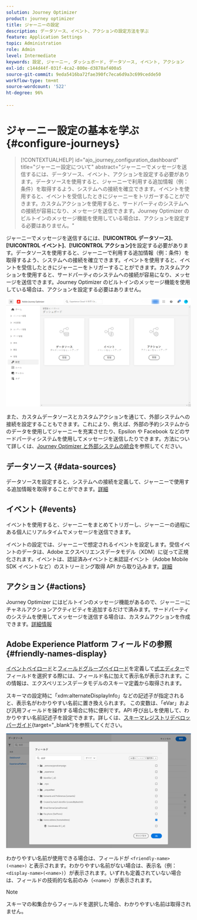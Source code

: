 ```yaml
---
solution: Journey Optimizer
product: journey optimizer
title: ジャーニーの設定
description: データソース、イベント、アクションの設定方法を学ぶ
feature: Application Settings
topic: Administration
role: Admin
level: Intermediate
keywords: 設定, ジャーニー, ダッシュボード, データソース, イベント, アクション
exl-id: c144d44f-031f-4ca2-800e-d3878af400a5
source-git-commit: 9eda5416ba72fae390fc7eca6d9a3c699cedde50
workflow-type: tm+mt
source-wordcount: '522'
ht-degree: 96%

---
```


# ジャーニー設定の基本を学ぶ {#configure-journeys}

>[!CONTEXTUALHELP]
>id="ajo_journey_configuration_dashboard"
>title="ジャーニー設定について"
>abstract="ジャーニーでメッセージを送信するには、データソース、イベント、アクションを設定する必要があります。データソースを使用すると、ジャーニーで利用する追加情報（例：条件）を取得するよう、システムへの接続を確立できます。イベントを使用すると、イベントを受信したときにジャーニーをトリガーすることができます。カスタムアクションを使用すると、サードパーティのシステムへの接続が容易になり、メッセージを送信できます。Journey Optimizer のビルトインのメッセージ機能を使用している場合は、アクションを設定する必要はありません。"

ジャーニーでメッセージを送信するには、**[!UICONTROL データソース]**、**[!UICONTROL イベント]**、**[!UICONTROL アクション]**&#x200B;を設定する必要があります。データソースを使用すると、ジャーニーで利用する追加情報（例：条件）を取得するよう、システムへの接続を確立できます。イベントを使用すると、イベントを受信したときにジャーニーをトリガーすることができます。カスタムアクションを使用すると、サードパーティのシステムへの接続が容易になり、メッセージを送信できます。Journey Optimizer のビルトインのメッセージ機能を使用している場合は、アクションを設定する必要はありません。


![](assets/admin-menu.png)

また、カスタムデータソースとカスタムアクションを通じて、外部システムへの接続を設定することもできます。これにより、例えば、外部の予約システムからのデータを使用してジャーニーを充実させたり、Epsilon や Facebook などのサードパーティシステムを使用してメッセージを送信したりできます。方法について詳しくは、[Journey Optimizer と外部システムの統合](external-systems.md)を参照してください。

## データソース {#data-sources}

データソースを設定すると、システムへの接続を定義して、ジャーニーで使用する追加情報を取得することができます。[詳細](../../using/datasource/about-data-sources.md)

## イベント {#events}

イベントを使用すると、ジャーニーをまとめてトリガーし、ジャーニーの過程にある個人にリアルタイムでメッセージを送信できます。

イベントの設定では、ジャーニーで想定されるイベントを設定します。受信イベントのデータは、Adobe エクスペリエンスデータモデル（XDM）に従って正規化されます。イベントは、認証済みイベントと未認証イベント（Adobe Mobile SDK イベントなど）のストリーミング取得 API から取り込みます。[詳細](../../using/event/about-events.md)

## アクション {#actions}

Journey Optimizer にはビルトインのメッセージ機能があるので、ジャーニーにチャネルアクションアクティビティを追加するだけで済みます。サードパーティのシステムを使用してメッセージを送信する場合は、カスタムアクションを作成できます。[詳細情報](../../using/action/action.md)

## Adobe Experience Platform フィールドの参照 {#friendly-names-display}

[イベントペイロード](../event/about-creating.md#define-the-payload-fields)と[フィールドグループペイロード](../datasource/configure-data-sources.md#define-field-groups)を定義して[式エディター](../building-journeys/expression/expressionadvanced.md)でフィールドを選択する際には、フィールド名に加えて表示名が表示されます。この情報は、エクスペリエンスデータモデルのスキーマ定義から取得されます。

スキーマの設定時に「xdm:alternateDisplayInfo」などの記述子が指定されると、表示名がわかりやすい名前に置き換えられます。 この変数は、「eVar」および汎用フィールドを操作する場合に特に便利です。API 呼び出しを使用して、わかりやすい名前記述子を設定できます。詳しくは、[スキーマレジストリデベロッパーガイド](https://experienceleague.adobe.com/docs/experience-platform/xdm/api/getting-started.html?lang=ja){target="_blank"}を参照してください。

![](assets/xdm-from-descriptors.png)

わかりやすい名前が使用できる場合は、フィールドが `<friendly-name>(<name>)` と表示されます。わかりやすい名前がない場合は、表示名（例：`<display-name>(<name>)`）が表示されます。いずれも定義されていない場合は、フィールドの技術的な名前のみ（`<name>`）が表示されます。

>[!NOTE]
>
>スキーマの和集合からフィールドを選択した場合、わかりやすい名前は取得されません。
